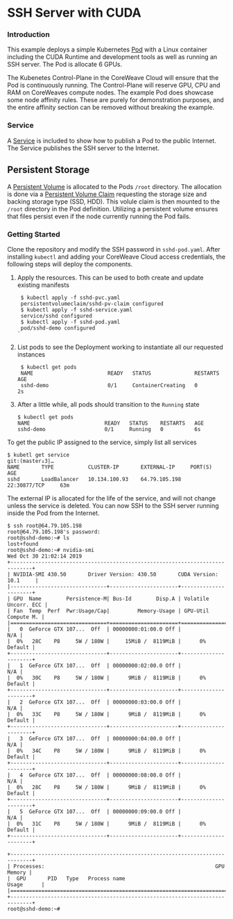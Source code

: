 # SSH Server with CUDA

### Introduction

This example deploys a simple Kubernetes [Pod](https://kubernetes.io/docs/concepts/workloads/pods/pod-overview/) with a Linux container including the CUDA Runtime and development tools as well as running an SSH server. The Pod is allocate 6 GPUs.

The Kubenetes Control-Plane in the CoreWeave Cloud will ensure that the Pod is continuously running. The Control-Plane will reserve GPU, CPU and RAM on CoreWeaves compute nodes. The example Pod does showcase some node affinity rules. These are purely for demonstration purposes, and the entire affinity section can be removed without breaking the example.

### Service

A [Service](https://kubernetes.io/docs/concepts/services-networking/service/) is included to show how to publish a Pod to the public Internet. The Service publishes the SSH server to the Internet.

## Persistent Storage

A [Persistent Volume](https://kubernetes.io/docs/concepts/storage/persistent-volumes/) is allocated to the Pods `/root` directory. The allocation is done via a [Persistent Volume Claim](https://github.com/atlantic-crypto/kubernetes-cloud-examples/blob/master/cuda-ssh/sshd-pvc.yaml) requesting the storage size and backing storage type \(SSD, HDD\). This volule claim is then mounted to the `/root` directory in the Pod definition. Utilizing a persistent volume ensures that files persist even if the node currently running the Pod fails.

### Getting Started

Clone the repository and modify the SSH password in `sshd-pod.yaml`. After installing `kubectl` and adding your CoreWeave Cloud access credentials, the following steps will deploy the components.

1. Apply the resources. This can be used to both create and update existing manifests

   ```text
    $ kubectl apply -f sshd-pvc.yaml
    persistentvolumeclaim/sshd-pv-claim configured
    $ kubectl apply -f sshd-service.yaml
    service/sshd configured
    $ kubectl apply -f sshd-pod.yaml
    pod/sshd-demo configured
   `
   ```

2. List pods to see the Deployment working to instantiate all our requested instances

   ```text
    $ kubectl get pods
    NAME                        READY   STATUS              RESTARTS   AGE
    sshd-demo                   0/1     ContainerCreating   0          2s
   ```

3. After a little while, all pods should transition to the `Running` state

   ```text
   $ kubectl get pods
   NAME                        READY   STATUS    RESTARTS   AGE
   sshd-demo                   0/1     Running   0          6s
   ```

To get the public IP assigned to the service, simply list all services

```text
$ kubetl get service                                                                                                                                                                                                                               git:(master↓3|…
NAME       TYPE           CLUSTER-IP       EXTERNAL-IP     PORT(S)          AGE
sshd       LoadBalancer   10.134.100.93    64.79.105.198   22:30877/TCP     63m
```

The external IP is allocated for the life of the service, and will not change unless the service is deleted. You can now SSH to the SSH server running inside the Pod from the Internet.

```text
$ ssh root@64.79.105.198
root@64.79.105.198's password:
root@sshd-demo:~# ls
lost+found
root@sshd-demo:~# nvidia-smi
Wed Oct 30 21:02:14 2019
+-----------------------------------------------------------------------------+
| NVIDIA-SMI 430.50       Driver Version: 430.50       CUDA Version: 10.1     |
|-------------------------------+----------------------+----------------------+
| GPU  Name        Persistence-M| Bus-Id        Disp.A | Volatile Uncorr. ECC |
| Fan  Temp  Perf  Pwr:Usage/Cap|         Memory-Usage | GPU-Util  Compute M. |
|===============================+======================+======================|
|   0  GeForce GTX 107...  Off  | 00000000:01:00.0 Off |                  N/A |
|  0%   28C    P8     5W / 180W |     15MiB /  8119MiB |      0%      Default |
+-------------------------------+----------------------+----------------------+
|   1  GeForce GTX 107...  Off  | 00000000:02:00.0 Off |                  N/A |
|  0%   30C    P8     5W / 180W |      9MiB /  8119MiB |      0%      Default |
+-------------------------------+----------------------+----------------------+
|   2  GeForce GTX 107...  Off  | 00000000:03:00.0 Off |                  N/A |
|  0%   33C    P8     5W / 180W |      9MiB /  8119MiB |      0%      Default |
+-------------------------------+----------------------+----------------------+
|   3  GeForce GTX 107...  Off  | 00000000:04:00.0 Off |                  N/A |
|  0%   34C    P8     5W / 180W |      9MiB /  8119MiB |      0%      Default |
+-------------------------------+----------------------+----------------------+
|   4  GeForce GTX 107...  Off  | 00000000:08:00.0 Off |                  N/A |
|  0%   28C    P8     5W / 180W |      9MiB /  8119MiB |      0%      Default |
+-------------------------------+----------------------+----------------------+
|   5  GeForce GTX 107...  Off  | 00000000:09:00.0 Off |                  N/A |
|  0%   31C    P8     5W / 180W |      9MiB /  8119MiB |      0%      Default |
+-------------------------------+----------------------+----------------------+

+-----------------------------------------------------------------------------+
| Processes:                                                       GPU Memory |
|  GPU       PID   Type   Process name                             Usage      |
|=============================================================================|
+-----------------------------------------------------------------------------+
root@sshd-demo:~#
```

